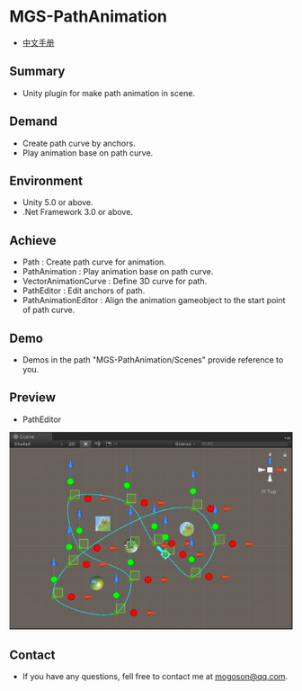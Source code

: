 # MGS-PathAnimation
- [中文手册](./README_ZH.md)

## Summary
- Unity plugin for make path animation in scene.

## Demand
- Create path curve by anchors.
- Play animation base on path curve.

## Environment
- Unity 5.0 or above.
- .Net Framework 3.0 or above.

## Achieve
- Path : Create path curve for animation.
- PathAnimation : Play animation base on path curve.
- VectorAnimationCurve : Define 3D curve for path.
- PathEditor : Edit anchors of path.
- PathAnimationEditor : Align the animation gameobject to the start point of path curve.

## Demo
- Demos in the path "MGS-PathAnimation/Scenes" provide reference to you.

## Preview
- PathEditor

![PathEditor](./Attachments/PathEditor.png)

## Contact
- If you have any questions, fell free to contact me at mogoson@qq.com.